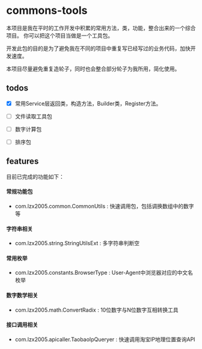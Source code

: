 # commons-tools

本项目是我在平时的工作开发中积累的常用方法，类，功能，整合出来的一个综合项目。
你可以把这个项目当做是一个工具包。

开发此包的目的是为了避免我在不同的项目中重复写已经写过的业务代码，加快开发速度。

本项目尽量避免重复造轮子，同时也会整合部分轮子为我所用，简化使用。


## todos

- [X] 常用Service层返回类，构造方法，Builder类，Register方法。

- [ ] 文件读取工具包

- [ ] 数字计算包

- [ ] 排序包

## features

目前已完成的功能如下：

#### 常规功能包
- com.lzx2005.common.CommonUtils : 快速调用包，包括调换数组中的数字等

#### 字符串相关
- com.lzx2005.string.StringUtilsExt : 多字符串判断空

#### 常用枚举
- com.lzx2005.constants.BrowserType : User-Agent中浏览器对应的中文名枚举

#### 数字数学相关
- com.lzx2005.math.ConvertRadix : 10位数字与N位数字互相转换工具

#### 接口调用相关
- com.lzx2005.apicaller.TaobaoIpQueryer : 快速调用淘宝IP地理位置查询API
